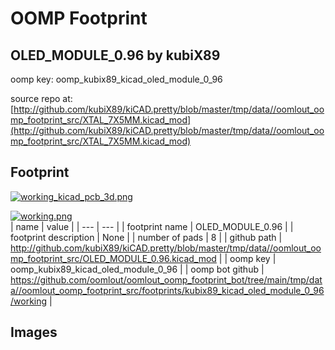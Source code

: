 # OOMP Footprint  
## OLED_MODULE_0.96  by kubiX89  
  
oomp key: oomp_kubix89_kicad_oled_module_0_96  
  
source repo at: [http://github.com/kubiX89/kiCAD.pretty/blob/master/tmp/data//oomlout_oomp_footprint_src/XTAL_7X5MM.kicad_mod](http://github.com/kubiX89/kiCAD.pretty/blob/master/tmp/data//oomlout_oomp_footprint_src/XTAL_7X5MM.kicad_mod)  
## Footprint  
  
[![working_kicad_pcb_3d.png](working_kicad_pcb_3d_600.png)](working_kicad_pcb_3d.png)  
  
[![working.png](working_600.png)](working.png)  
| name | value | 
| --- | --- | 
| footprint name | OLED_MODULE_0.96 | 
| footprint description | None | 
| number of pads | 8 | 
| github path | http://github.com/kubiX89/kiCAD.pretty/blob/master/tmp/data//oomlout_oomp_footprint_src/OLED_MODULE_0.96.kicad_mod | 
| oomp key | oomp_kubix89_kicad_oled_module_0_96 | 
| oomp bot github | https://github.com/oomlout/oomlout_oomp_footprint_bot/tree/main/tmp/data//oomlout_oomp_footprint_src/footprints/kubix89_kicad_oled_module_0_96/working | 
## Images  
